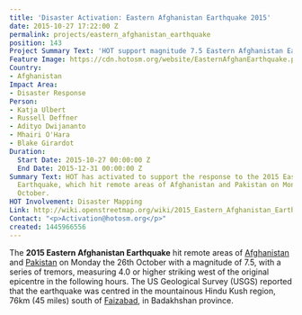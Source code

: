 ```yaml
---
title: 'Disaster Activation: Eastern Afghanistan Earthquake 2015'
date: 2015-10-27 17:22:00 Z
permalink: projects/eastern_afghanistan_earthquake
position: 143
Project Summary Text: 'HOT support magnitude 7.5 Eastern Afghanistan Earthquake '
Feature Image: https://cdn.hotosm.org/website/EasternAfghanEarthquake.png
Country:
- Afghanistan
Impact Area:
- Disaster Response
Person:
- Katja Ulbert
- Russell Deffner
- Adityo Dwijananto
- Mhairi O'Hara
- Blake Girardot
Duration:
  Start Date: 2015-10-27 00:00:00 Z
  End Date: 2015-12-31 00:00:00 Z
Summary Text: HOT has activated to support the response to the 2015 Eastern Afghanistan
  Earthquake, which hit remote areas of Afghanistan and Pakistan on Monday the 26th
  October.
HOT Involvement: Disaster Mapping
Link: http://wiki.openstreetmap.org/wiki/2015_Eastern_Afghanistan_Earthquake
Contact: "<p>Activation@hotosm.org</p>"
created: 1445966556
---
```


<p>The <strong>2015 Eastern Afghanistan Earthquake</strong> hit remote areas of <a class="mw-redirect" title="Afghanistan" href="http://wiki.openstreetmap.org/wiki/Afghanistan">Afghanistan</a> and <a class="mw-redirect" title="Pakistan" href="http://wiki.openstreetmap.org/wiki/Pakistan">Pakistan</a> on Monday the 26th October with a magnitude of 7.5, with a series of tremors, measuring 4.0 or higher striking west of the original epicentre in the following hours. The US Geological Survey (USGS) reported that the earthquake was centred in the mountainous Hindu Kush region, 76km (45 miles) south of <a title="Faizabad" href="https://en.wikipedia.org/wiki/Fayzabad,_Badakhshan">Faizabad</a>, in Badakhshan province.</p>
